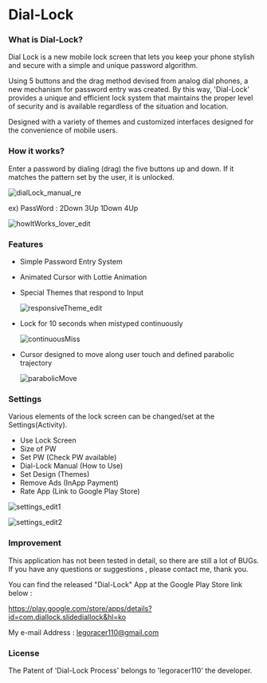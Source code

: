 # Dial-Lock

### What is Dial-Lock?

Dial Lock is a new mobile lock screen that lets you keep your phone stylish and secure with a simple and unique password algorithm.

Using 5 buttons and the drag method devised from analog dial phones, a new mechanism for password entry was created. By this way, 'Dial-Lock' provides a unique and efficient lock system that maintains the proper level of security and is available regardless of the situation and location.

Designed with a variety of themes and customized interfaces designed for the convenience of mobile users.



### How it works?

Enter a password by dialing (drag) the five buttons up and down. If it matches the pattern set by the user, it is unlocked.

![dialLock_manual_re](https://user-images.githubusercontent.com/32887580/73916669-3f0f8c80-4901-11ea-9c4f-490a7d480be2.JPG)



ex) PassWord : 2Down 3Up 1Down 4Up

![howItWorks_lover_edit](https://user-images.githubusercontent.com/32887580/73916721-5a7a9780-4901-11ea-91bc-56d1f4418823.gif)



### Features

- Simple Password Entry System

- Animated Cursor with Lottie Animation

- Special Themes that respond to Input

  ![responsiveTheme_edit](https://user-images.githubusercontent.com/32887580/73916772-69f9e080-4901-11ea-91d6-36d56ec128f4.gif)

- Lock for 10 seconds when mistyped continuously

  ![continuousMiss](https://user-images.githubusercontent.com/32887580/73916797-79792980-4901-11ea-9573-16a0f211b5d6.gif)

- Cursor designed to move along user touch and defined parabolic trajectory

  ![parabolicMove](https://user-images.githubusercontent.com/32887580/73916825-89910900-4901-11ea-81c3-fdbc2bb4e3bb.gif)



### Settings

Various elements of the lock screen can be changed/set at the Settings(Activity).

- Use Lock Screen
- Size of PW
- Set PW (Check PW available)
- Dial-Lock Manual (How to Use)
- Set Design (Themes)
- Remove Ads (InApp Payment)
- Rate App (Link to Google Play Store)

![settings_edit1](https://user-images.githubusercontent.com/32887580/73916848-96156180-4901-11ea-9f31-dfcd02b304db.gif)

![settings_edit2](https://user-images.githubusercontent.com/32887580/73916867-a299ba00-4901-11ea-8839-533c5095ab3c.gif)



### Improvement

This application has not been tested in detail, so there are still a lot of BUGs.
If you have any questions or suggestions , please contact me, thank you.



You can find the released "Dial-Lock" App at the Google Play Store link below :

https://play.google.com/store/apps/details?id=com.diallock.slidediallock&hl=ko



My e-mail Address : legoracer110@gmail.com



### License

The Patent of 'Dial-Lock Process' belongs to 'legoracer110' the developer.

